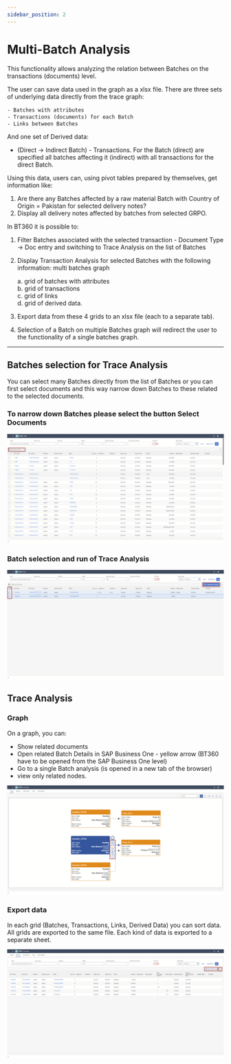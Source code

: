 ```yaml
---
sidebar_position: 2
---
```


# Multi-Batch Analysis

This functionality allows analyzing the relation between Batches on the transactions (documents) level.

The user can save data used in the graph as a xlsx file. There are three sets of underlying data directly from the trace graph:

    - Batches with attributes
    - Transactions (documents) for each Batch
    - Links between Batches

And one set of Derived data:

- (Direct → Indirect Batch) - Transactions. For the Batch (direct) are specified all batches affecting it (indirect) with all transactions for the direct Batch.

Using this data, users can, using pivot tables prepared by themselves, get information like:

1. Are there any Batches affected by a raw material Batch with Country of Origin = Pakistan for selected delivery notes?
2. Display all delivery notes affected by batches from selected GRPO.

In BT360 it is possible to:

1. Filter Batches associated with the selected transaction - Document Type → Doc entry and switching to Trace Analysis on the list of Batches
2. Display Transaction Analysis for selected Batches with the following information:
multi batches graph

    a. grid of batches with attributes <br/>b. grid of transactions <br/>c. grid of links <br/>d. grid of derived data.

3. Export data from these 4 grids to an xlsx file (each to a separate tab).
4. Selection of a Batch on multiple Batches graph will redirect the user to the functionality of a single batches graph.

---

## Batches selection for Trace Analysis

You can select many Batches directly from the list of Batches or you can first select documents and this way narrow down Batches to these related to the selected documents.

### To narrow down Batches please select the button Select Documents

![Narrowed Down Documents](./media/multi-batch-analysis/narrowed-down-documents.png)

### Batch selection and run of Trace Analysis

![Batch selection and Run of Trace Analysis](./media/multi-batch-analysis/batch-selection.png)

## Trace Analysis

### Graph

On a graph, you can:

- Show related documents
- Open related Batch Details in SAP Business One - yellow arrow (BT360 have to be opened from the SAP Business One level)
- Go to a single Batch analysis (is opened in a new tab of the browser)
- view only related nodes.

![Trace Analysis](./media/multi-batch-analysis/trace-analysis.png)

### Export data

In each grid (Batches, Transactions, Links, Derived Data) you can sort data. All grids are exported to the same file. Each kind of data is exported to a separate sheet.

![Export Data](./media/multi-batch-analysis/export-data.png)
